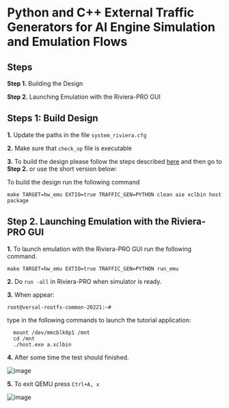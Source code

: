 # **Python and C++ External Traffic Generators for AI Engine Simulation and Emulation Flows**

## **Steps**

**Step 1.** Building the Design 

**Step 2.** Launching Emulation with the Riviera-PRO GUI

## **Steps 1: Build Design** 

  **1.** Update the paths in the file `system_riviera.cfg`
  
  **2.** Make sure that `check_op` file is executable

  **3.** To build the design please follow the steps described [here](https://github.com/Xilinx/Vitis-Tutorials/tree/2022.1/AI_Engine_Development/Feature_Tutorials/16-external-traffic-generator-aie) and then go to **Step 2.** or use the short version below:

  To build the design run the following command
  
  `make TARGET=hw_emu EXTIO=true TRAFFIC_GEN=PYTHON clean aie xclbin host package`

## **Step 2.** Launching Emulation with the Riviera-PRO GUI

  **1.** To launch emulation with the Riviera-PRO GUI run the following command.  

  `make TARGET=hw_emu EXTIO=true TRAFFIC_GEN=PYTHON run_emu`
  
  **2.** Do `run -all` in Riviera-PRO when simulator is ready.

  **3.** When appear: 

  `root@versal-rootfs-common-20221:~#`

  type in the following commands to launch the tutorial application:
```
  mount /dev/mmcblk0p1 /mnt
  cd /mnt
  ./host.exe a.xclbin
```

  **4.** After some time the test should finished.

  ![image](https://github.com/maciejpasierbek/Riviera-PRO/assets/38097741/ec7bfce4-c9b4-4d7d-9033-80e2327e9344)

  **5.** To exit QEMU press `Ctrl+A, x`
  
  ![image](https://github.com/maciejpasierbek/Riviera-PRO/assets/38097741/bff80d3a-d9d7-4e75-8308-5a88a59cef9f)

  






